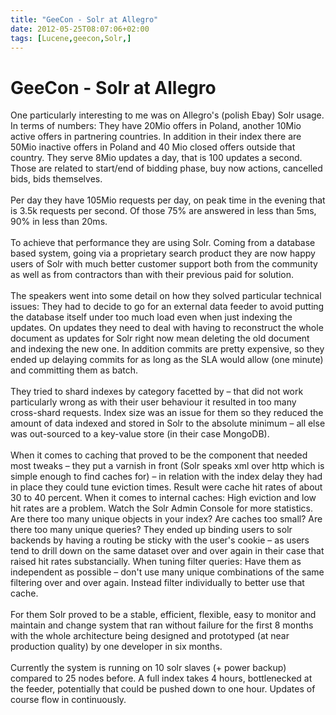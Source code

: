 ```yaml
---
title: "GeeCon - Solr at Allegro"
date: 2012-05-25T08:07:06+02:00
tags: [Lucene,geecon,Solr,]
---
```


# GeeCon - Solr at Allegro


One particularly interesting to me was on Allegro's (polish Ebay) Solr usage. In terms of numbers: They have 20Mio 
offers in Poland, another 10Mio active offers in partnering countries. In addition in their index there are 50Mio 
inactive offers in Poland and 40 Mio closed offers outside that country. They serve 8Mio updates a day, that is 100 
updates a second. Those are related to start/end of bidding phase, buy now actions, cancelled bids, bids 
themselves.<br><br>Per day they have 105Mio requests per day, on peak time in the evening that is 3.5k requests per 
second. Of those 75% are answered in less than 5ms, 90% in less than 20ms.<br><br>To achieve that performance they are 
using Solr. Coming from a database based system, going via a proprietary search product they are now happy users of 
Solr with much better customer support both from the community as well as from contractors than with their previous 
paid for solution.<br><br>The speakers went into some detail on how they solved particular technical issues: They had 
to decide to go for an external data feeder to avoid putting the database itself under too much load even when just 
indexing the updates. On updates they need to deal with having to reconstruct the whole document as updates for Solr 
right now mean deleting the old document and indexing the new one. In addition commits are pretty expensive, so they 
ended up delaying commits for as long as the SLA would allow (one minute) and committing them as batch.<br><br>They 
tried to shard indexes by category facetted by – that did not work particularly wrong as with their user behaviour it 
resulted in too many cross-shard requests. Index size was an issue for them so they reduced the amount of data indexed 
and stored in Solr to the absolute minimum – all else was out-sourced to a key-value store (in their case 
MongoDB).<br><br>When it comes to caching that proved to be the component that needed most tweaks – they put a varnish 
in front (Solr speaks xml over http which is simple enough to find caches for) – in relation with the index delay they 
had in place they could tune eviction times. Result were cache hit rates of about 30 to 40 percent. When it comes to 
internal caches: High eviction and low hit rates are a problem. Watch the Solr Admin Console for more statistics. Are 
there too many unique objects in your index? Are caches too small? Are there too many unique queries? They ended up 
binding users to solr backends by having a routing be sticky with the user's cookie – as users tend to drill down on 
the same dataset over and over again in their case that raised hit rates substancially. When tuning filter queries: 
Have them as independent as possible – don't use many unique combinations of the same filtering over and over again. 
Instead filter individually to better use that cache.<br><br>For them Solr proved to be  a stable, efficient, flexible, 
easy to monitor and maintain and change system that ran without failure for the first 8 months with the whole 
architecture being designed and prototyped (at near production quality) by one developer in six 
months.<br><br>Currently the system is running on 10 solr slaves (+ power backup) compared to 25 nodes before. A full 
index takes 4 hours, bottlenecked at the feeder, potentially that could be pushed down to one hour. Updates of course 
flow in continuously.<br>
